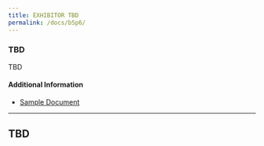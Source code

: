 ```yaml
---
title: EXHIBITOR TBD
permalink: /docs/b5p6/
---
```


### TBD
TBD

#### Additional Information
 - [Sample Document](../wednesday/breakout7/documents/b1p1d1.pdf)

***

## TBD